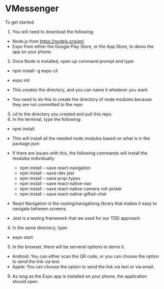 # VMessenger
To get started:

1) You will need to download the following:

  - Node.js from https://nodejs.org/en/
  - Expo from either the Google Play Store, or the App Store, to demo the app on your phone.

2) Once Node is installed, open up command prompt and type:

  - npm install -g expo-cli
  - expo init <project name>
  
- This creates the directory, and you can name it whatever you want.
- You need to do this to create the directory of node modules because they are not committed to the repo

3) cd to the directory you created and pull this repo
4) In the terminal, type the following:

  - npm install
  
- This will install all the needed node modules based on what is in the package.json
- If there are issues with this, the following commands will install the modules individually:

  - npm install --save react-navigation
  - npm install --save-dev jest
  - npm install --save prop-types
  - npm install --save react-native-nav
  - npm install --save react-native-camera-roll-picker
  - npm install --save react-native-gifted-chat
  
- React Navigation is the routing/navigationg library that makes it easy to navigate between screens.
- Jest is a testing framework that we used for our TDD approach

4) In the same directory, type:

  - expo start

5) In the browser, there will be serveral options to demo it.

  - Android: You can either scan the QR code, or you can choose the option to send the link via text.
  - Apple: You can choose the option to send the link via text or via email.

9) As long as the Expo app is installed on your phone, the application should open.


